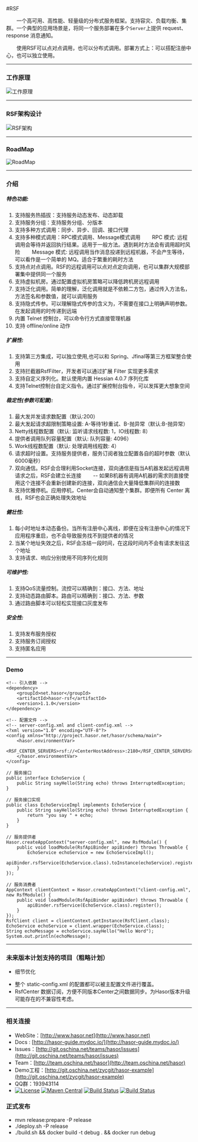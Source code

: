 #RSF

&emsp;&emsp;一个高可用、高性能、轻量级的分布式服务框架。支持容灾、负载均衡、集群。一个典型的应用场景是，将同一个服务部署在多个`Server`上提供 request、response 消息通知。

&emsp;&emsp;使用RSF可以点对点调用，也可以分布式调用。部署方式上：可以搭配注册中心，也可以独立使用。

----------
### 工作原理
![工作原理](http://project.hasor.net/resources/224933_BV6Q_1166271.jpg)

----------
### RSF架构设计
![RSF架构](http://project.hasor.net/resources/002011_mz60_1166271.jpg)

----------
### RoadMap
![RoadMap](http://project.hasor.net/resources/120213_9S4m_1166271.jpg)

----------
### 介绍
##### 特色功能:
01. 支持服务热插拔：支持服务动态发布、动态卸载
02. 支持服务分组：支持服务分组、分版本
03. 支持多种方式调用：同步、异步、回调、接口代理
04. 支持多种模式调用：RPC模式调用、Message模式调用
        &emsp;&emsp;RPC     模式: 远程调用会等待并返回执行结果。适用于一般方法。遇到耗时方法会有调用超时风险
        &emsp;&emsp;Message 模式: 远程调用当作消息投递到远程机器，不会产生等待，可以看作是一个简单的 MQ。适合于繁重的耗时方法
05. 支持点对点调用。RSF的远程调用可以点对点定向调用，也可以集群大规模部署集中提供同一个服务
06. 支持虚拟机房。通过配置虚拟机房策略可以降低跨机房远程调用
07. 支持泛化调用。简单的理解，泛化调用就是不依赖二方包，通过传入方法名，方法签名和参数值，就可以调用服务
08. 支持隐式传参。可以理解隐式传参的含义为，不需要在接口上明确声明参数。在发起调用的时传递到远端
09. 内置 Telnet 控制台，可以命令行方式直接管理机器
10. 支持 offline/online 动作

##### 扩展性:
01. 支持第三方集成，可以独立使用,也可以和 Spring、Jfinal等第三方框架整合使用
02. 支持拦截器RsfFilter，开发者可以通过扩展 Filter 实现更多需求
03. 支持自定义序列化。默认使用内置 Hessian 4.0.7 序列化库
04. 支持Telnet控制台自定义指令。通过扩展控制台指令，可以发挥更大想象空间

##### 稳定性(参数可配置):
01. 最大发并发请求数配置（默认:200）
02. 最大发起请求超限制策略设置: A-等待1秒重试、B-抛异常（默认:B-抛异常）
03. Netty线程数配置（默认: 监听请求线程数: 1，IO线程数: 8）
04. 提供者调用队列容量配置（默认: 队列容量: 4096）
05. Work线程数配置（默认: 处理调用线程数: 4）
06. 请求超时设置。支持服务提供者，服务订阅者独立配置各自的超时参数（默认 6000毫秒）
07. 双向通信。RSF会合理利用Socket连接，双向通信是指当A机器发起远程调用请求之后，RSF会建立长连接
        &emsp;&emsp;-- 如果B机器有调用A机器的需求则直接使用这个连接不会重新创建新的连接，双向通信会大量降低集群间的连接数
08. 支持优雅停机。应用停机，Center会自动通知整个集群。即便所有 Center 离线，RSF也会正确处理失效地址

##### 健壮性:
01. 每小时地址本动态备份。当所有注册中心离线，即便在没有注册中心的情况下应用程序重启，也不会导致服务找不到提供者的情况
02. 当某个地址失效之后，RSF会冻结一段时间，在这段时间内不会有请求发往这个地址
03. 支持请求、响应分别使用不同序列化规则

##### 可维护性:
01. 支持QoS流量控制。流控可以精确到：接口、方法、地址
02. 支持动态路由脚本。路由可以精确到：接口、方法、参数
03. 通过路由脚本可以轻松实现接口灰度发布

##### 安全性:
01. 支持发布服务授权
02. 支持服务订阅授权
03. 支持匿名应用

----------
### Demo
	<!-- 引入依赖 -->
	<dependency>
		<groupId>net.hasor</groupId>
		<artifactId>hasor-rsf</artifactId>
		<version>1.1.0</version>
	</dependency>

	<!-- 配置文件 -->
	<!-- server-config.xml and client-config.xml -->
	<?xml version="1.0" encoding="UTF-8"?>
    <config xmlns="http://project.hasor.net/hasor/schema/main">
        <hasor.environmentVar>
            <RSF_CENTER_SERVERS>rsf://<CenterHostAddress>:2180</RSF_CENTER_SERVERS>
        </hasor.environmentVar>
    </config>

    // 服务接口
    public interface EchoService {
        public String sayHello(String echo) throws InterruptedException;
    }
    
    // 服务接口实现
    public class EchoServiceImpl implements EchoService {
        public String sayHello(String echo) throws InterruptedException {
            return "you say " + echo;
        }
    }
    
	// 服务提供者
	Hasor.createAppContext("server-config.xml", new RsfModule() {
        public void loadModule(RsfApiBinder apiBinder) throws Throwable {
			EchoService echoService = new EchoServiceImpl();
			apiBinder.rsfService(EchoService.class).toInstance(echoService).register();
		}
	});

	// 服务消费者
	AppContext clientContext = Hasor.createAppContext("client-config.xml", new RsfModule() {
        public void loadModule(RsfApiBinder apiBinder) throws Throwable {
			apiBinder.rsfService(EchoService.class).register();
		}
	});
	RsfClient client = clientContext.getInstance(RsfClient.class);
	EchoService echoService = client.wrapper(EchoService.class);
	String echoMessage = echoService.sayHello("Hello Word");
	System.out.println(echoMessage);

----------
### 未来版本计划支持的项目（粗略计划）
* 细节优化
- 整个 static-config.xml 的配置都可以被主配置文件进行覆盖。
- RsfCenter 数据订阅，方便不同版本Center之间数据同步。为Hasor版本升级可能存在的不兼容性考虑。

----------
### 相关连接

* WebSite：[http://www.hasor.net](http://www.hasor.net)
* Docs : [http://hasor-guide.mydoc.io/](http://hasor-guide.mydoc.io/)
* Issues：[http://git.oschina.net/teams/hasor/issues](http://git.oschina.net/teams/hasor/issues)
* Team：[http://team.oschina.net/hasor](http://team.oschina.net/hasor)
* Demo工程：[http://git.oschina.net/zycgit/hasor-example](http://git.oschina.net/zycgit/hasor-example)
* QQ群：193943114
* [![License](https://img.shields.io/badge/license-Apache%202-4EB1BA.svg)](https://www.apache.org/licenses/LICENSE-2.0.html)
[![Maven Central](https://maven-badges.herokuapp.com/maven-central/net.hasor/hasor-rsf/badge.svg)](https://maven-badges.herokuapp.com/maven-central/net.hasor/hasor-rsf)
[![Build Status](https://travis-ci.org/zycgit/rsf.svg?branch=master)](https://travis-ci.org/zycgit/rsf)
[![Build Status](https://travis-ci.org/zycgit/rsf.svg?branch=dev)](https://travis-ci.org/zycgit/rsf)

### 正式发布

* mvn release:prepare -P release
* ./deploy.sh -P release
* ./build.sh && docker build -t debug . && docker run debug